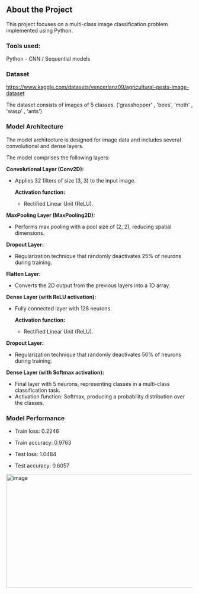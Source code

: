 ## About the Project
This project focuses on a multi-class image classification problem implemented using Python.

### Tools used:
Python - CNN / Sequential models

### Dataset
https://www.kaggle.com/datasets/vencerlanz09/agricultural-pests-image-dataset

The dataset consists of images of 5 classes. ('grasshopper' , 'bees', 'moth' , 'wasp' , 'ants')

### Model Architecture
The model architecture is designed for image data and includes several convolutional and dense layers.

The model comprises the following layers:

**Convolutional Layer (Conv2D):**
* Applies 32 filters of size (3, 3) to the input image.

    **Activation function:** 
    * Rectified Linear Unit (ReLU).

**MaxPooling Layer (MaxPooling2D):**
* Performs max pooling with a pool size of (2, 2), reducing spatial dimensions.

**Dropout Layer:**
* Regularization technique that randomly deactivates 25% of neurons during training.

**Flatten Layer:**
* Converts the 2D output from the previous layers into a 1D array.

**Dense Layer (with ReLU activation):**
* Fully connected layer with 128 neurons.

    **Activation function:**
     * Rectified Linear Unit (ReLU).

**Dropout Layer:**
* Regularization technique that randomly deactivates 50% of neurons during training.


**Dense Layer (with Softmax activation):**
* Final layer with 5 neurons, representing classes in a multi-class classification task.
* Activation function: Softmax, producing a probability distribution over the classes.


### Model Performance

* Train loss: 0.2246
* Train accuracy: 0.9763 

* Test loss: 1.0484
* Test accuracy: 0.6057

<img width="566" height="306" alt="image" src="https://github.com/user-attachments/assets/5995b2e3-747c-4a49-a7cf-3de2df81e3b2" />





